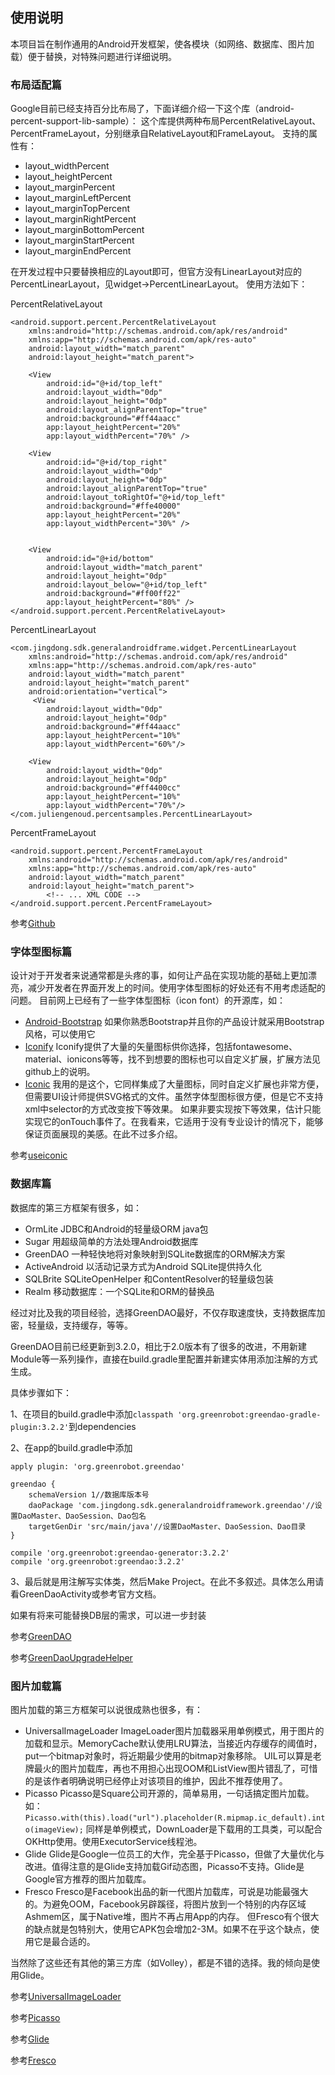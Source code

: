 ## 使用说明
本项目旨在制作通用的Android开发框架，使各模块（如网络、数据库、图片加载）便于替换，对特殊问题进行详细说明。

### 布局适配篇
Google目前已经支持百分比布局了，下面详细介绍一下这个库（android-percent-support-lib-sample）：
这个库提供两种布局PercentRelativeLayout、PercentFrameLayout，分别继承自RelativeLayout和FrameLayout。
支持的属性有：
* layout_widthPercent
* layout_heightPercent
* layout_marginPercent
* layout_marginLeftPercent
* layout_marginTopPercent
* layout_marginRightPercent
* layout_marginBottomPercent
* layout_marginStartPercent
* layout_marginEndPercent

在开发过程中只要替换相应的Layout即可，但官方没有LinearLayout对应的PercentLinearLayout，见widget->PercentLinearLayout。
使用方法如下：

PercentRelativeLayout
```
<android.support.percent.PercentRelativeLayout
    xmlns:android="http://schemas.android.com/apk/res/android"
    xmlns:app="http://schemas.android.com/apk/res-auto"
    android:layout_width="match_parent"
    android:layout_height="match_parent">

    <View
        android:id="@+id/top_left"
        android:layout_width="0dp"
        android:layout_height="0dp"
        android:layout_alignParentTop="true"
        android:background="#ff44aacc"
        app:layout_heightPercent="20%"
        app:layout_widthPercent="70%" />

    <View
        android:id="@+id/top_right"
        android:layout_width="0dp"
        android:layout_height="0dp"
        android:layout_alignParentTop="true"
        android:layout_toRightOf="@+id/top_left"
        android:background="#ffe40000"
        app:layout_heightPercent="20%"
        app:layout_widthPercent="30%" />


    <View
        android:id="@+id/bottom"
        android:layout_width="match_parent"
        android:layout_height="0dp"
        android:layout_below="@+id/top_left"
        android:background="#ff00ff22"
        app:layout_heightPercent="80%" />
</android.support.percent.PercentRelativeLayout>
```

PercentLinearLayout
```
<com.jingdong.sdk.generalandroidframe.widget.PercentLinearLayout
    xmlns:android="http://schemas.android.com/apk/res/android"
    xmlns:app="http://schemas.android.com/apk/res-auto"
    android:layout_width="match_parent"
    android:layout_height="match_parent"
    android:orientation="vertical">
     <View
        android:layout_width="0dp"
        android:layout_height="0dp"
        android:background="#ff44aacc"
        app:layout_heightPercent="10%"
        app:layout_widthPercent="60%"/>

    <View
        android:layout_width="0dp"
        android:layout_height="0dp"
        android:background="#ff4400cc"
        app:layout_heightPercent="10%"
        app:layout_widthPercent="70%"/>
</com.juliengenoud.percentsamples.PercentLinearLayout>
```

PercentFrameLayout
```
<android.support.percent.PercentFrameLayout
    xmlns:android="http://schemas.android.com/apk/res/android"
    xmlns:app="http://schemas.android.com/apk/res-auto"
    android:layout_width="match_parent"
    android:layout_height="match_parent">
        <!-- ... XML CODE -->
</android.support.percent.PercentFrameLayout>
```

参考[Github](https://github.com/JulienGenoud/android-percent-support-lib-sample)

### 字体型图标篇
设计对于开发者来说通常都是头疼的事，如何让产品在实现功能的基础上更加漂亮，减少开发者在界面开发上的时间。使用字体型图标的好处还有不用考虑适配的问题。
目前网上已经有了一些字体型图标（icon font）的开源库，如：
* [Android-Bootstrap](https://github.com/Bearded-Hen/Android-Bootstrap)
如果你熟悉Bootstrap并且你的产品设计就采用Bootstrap风格，可以使用它
* [Iconify](https://github.com/JoanZapata/android-iconify)
Iconify提供了大量的矢量图标供你选择，包括fontawesome、material、ionicons等等，找不到想要的图标也可以自定义扩展，扩展方法见github上的说明。
* [Iconic](https://github.com/mikepenz/Android-Iconics)
我用的是这个，它同样集成了大量图标，同时自定义扩展也非常方便，但需要UI设计师提供SVG格式的文件。虽然字体型图标很方便，但是它不支持xml中selector的方式改变按下等效果。
如果非要实现按下等效果，估计只能实现它的onTouch事件了。在我看来，它适用于没有专业设计的情况下，能够保证页面展现的美感。在此不过多介绍。

参考[useiconic](https://useiconic.com/)

### 数据库篇
数据库的第三方框架有很多，如：
* OrmLite JDBC和Android的轻量级ORM java包
* Sugar   用超级简单的方法处理Android数据库
* GreenDAO    一种轻快地将对象映射到SQLite数据库的ORM解决方案
* ActiveAndroid   以活动记录方式为Android SQLite提供持久化
* SQLBrite    SQLiteOpenHelper 和ContentResolver的轻量级包装
* Realm   移动数据库：一个SQLite和ORM的替换品

经过对比及我的项目经验，选择GreenDAO最好，不仅存取速度快，支持数据库加密，轻量级，支持缓存，等等。

GreenDAO目前已经更新到3.2.0，相比于2.0版本有了很多的改进，不用新建Module等一系列操作，直接在build.gradle里配置并新建实体用添加注解的方式生成。

具体步骤如下：

1、在项目的build.gradle中添加`classpath 'org.greenrobot:greendao-gradle-plugin:3.2.2'`到dependencies

2、在app的build.gradle中添加
```
apply plugin: 'org.greenrobot.greendao'

greendao {
    schemaVersion 1//数据库版本号
    daoPackage 'com.jingdong.sdk.generalandroidframework.greendao'//设置DaoMaster、DaoSession、Dao包名
    targetGenDir 'src/main/java'//设置DaoMaster、DaoSession、Dao目录
}

compile 'org.greenrobot:greendao-generator:3.2.2'
compile 'org.greenrobot:greendao:3.2.2'
```

3、最后就是用注解写实体类，然后Make Project。在此不多叙述。具体怎么用请看GreenDaoActivity或参考官方文档。

如果有将来可能替换DB层的需求，可以进一步封装

参考[GreenDAO](https://github.com/greenrobot/greenDAO)

参考[GreenDaoUpgradeHelper](https://github.com/yuweiguocn/GreenDaoUpgradeHelper)

### 图片加载篇
图片加载的第三方框架可以说很成熟也很多，有：

* UniversalImageLoader
ImageLoader图片加载器采用单例模式，用于图片的加载和显示。MemoryCache默认使用LRU算法，当接近内存缓存的阈值时，put一个bitmap对象时，将近期最少使用的bitmap对象移除。
UIL可以算是老牌最火的图片加载库，再也不用担心出现OOM和ListView图片错乱了，可惜的是该作者明确说明已经停止对该项目的维护，因此不推荐使用了。
* Picasso
Picasso是Square公司开源的，简单易用，一句话搞定图片加载。如：
`Picasso.with(this).load("url").placeholder(R.mipmap.ic_default).into(imageView);`
同样是单例模式，DownLoader是下载用的工具类，可以配合OKHttp使用。使用ExecutorService线程池。
* Glide
Glide是Google一位员工的大作，完全基于Picasso，但做了大量优化与改进。值得注意的是Glide支持加载Gif动态图，Picasso不支持。Glide是Google官方推荐的图片加载库。
* Fresco
Fresco是Facebook出品的新一代图片加载库，可说是功能最强大的。为避免OOM，Facebook另辟蹊径，将图片放到一个特别的内存区域Ashmem区，属于Native堆，图片不再占用App的内存。
但Fresco有个很大的缺点就是包特别大，使用它APK包会增加2-3M。如果不在乎这个缺点，使用它是最合适的。

当然除了这些还有其他的第三方库（如Volley），都是不错的选择。我的倾向是使用Glide。

参考[UniversalImageLoader](https://github.com/nostra13/Android-Universal-Image-Loader)

参考[Picasso](https://github.com/square/picasso)

参考[Glide](https://github.com/bumptech/glide)

参考[Fresco](https://github.com/facebook/fresco)




















